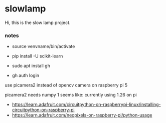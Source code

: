 # slowlamp
Hi, this is the slow lamp project. 

### notes
- source venvname/bin/activate
- pip install -U scikit-learn


- sudo apt install gh
- gh auth login

use picamera2 instead of opencv camera on raspberry pi 5

picamera2 needs numpy 1 seems like: currently using 1.26 on pi

- https://learn.adafruit.com/circuitpython-on-raspberrypi-linux/installing-circuitpython-on-raspberry-pi
- https://learn.adafruit.com/neopixels-on-raspberry-pi/python-usage
